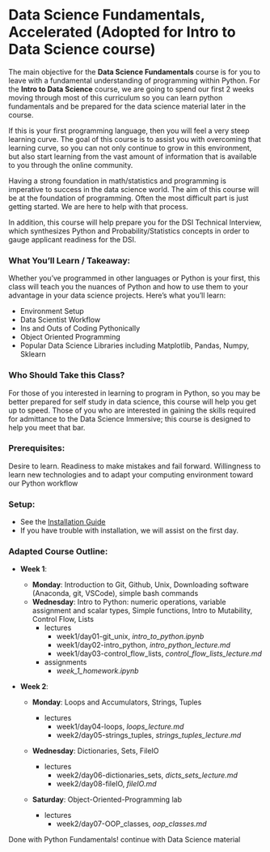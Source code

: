 # Data Science Fundamentals, Accelerated (Adopted for Intro to Data Science course)

The main objective for the __Data Science Fundamentals__ course is for you to leave with a fundamental understanding of programming within Python. For the __Intro to Data Science__ course, we are going to spend our first 2 weeks moving through most of this curriculum so you can learn python fundamentals and be prepared for the data science material later in the course.

If this is your first programming language, then you will feel a very steep learning curve.  The goal of this course is to assist you with overcoming that learning curve, so you can not only continue to grow in this environment, but also start learning from the vast amount of information that is available to you through the online community.  

Having a strong foundation in math/statistics and programming is imperative to success in the data science world.  The aim of this course will be at the foundation of programming.  Often the most difficult part is just getting started.  We are here to help with that process.

In addition, this course will help prepare you for the DSI Technical Interview, which synthesizes Python and Probability/Statistics concepts in order to gauge applicant readiness for the DSI.

### What You’ll Learn / Takeaway:

Whether you’ve programmed in other languages or Python is your first, this class will teach you the nuances of Python and how to use them to your advantage in your data science projects. Here’s what you’ll learn:

* Environment Setup
* Data Scientist Workflow
* Ins and Outs of Coding Pythonically
* Object Oriented Programming
* Popular Data Science Libraries including Matplotlib, Pandas, Numpy, Sklearn

### Who Should Take this Class?

For those of you interested in learning to program in Python, so you may be better prepared for self study in data science, this course will help you get up to speed.  Those of you who are interested in gaining the skills required for admittance to the Data Science Immersive; this course is designed to help you meet that bar.

### Prerequisites:

Desire to learn.  Readiness to make mistakes and fail forward. Willingness to learn new technologies and to adapt your computing environment toward our Python workflow

### Setup: 


* See the [Installation Guide](/introduction)
* If you have trouble with installation, we will assist on the first day.

### Adapted Course Outline:

* __Week 1__:
  * __Monday__: Introduction to Git, Github, Unix, Downloading software (Anaconda, git, VSCode), simple bash commands
  * __Wednesday__: Intro to Python: numeric operations, variable assignment and scalar types, Simple functions, Intro to Mutability, Control Flow, Lists
      - lectures
          - week1/day01-git_unix, _intro_to_python.ipynb_
          - week1/day02-intro_python, _intro_python_lecture.md_
          - week1/day03-control_flow_lists, _control_flow_lists_lecture.md_
      - assignments
          - _week_1_homework.ipynb_

* __Week 2__:
  * __Monday__: Loops and Accumulators, Strings, Tuples
      - lectures
          - week1/day04-loops, _loops_lecture.md_
          - week2/day05-strings_tuples, _strings_tuples_lecture.md_

  * __Wednesday__: Dictionaries, Sets, FileIO
      - lectures
          - week2/day06-dictionaries_sets, _dicts_sets_lecture.md_
          - week2/day08-fileIO, _fileIO.md_

  * __Saturday__: Object-Oriented-Programming lab
      - lectures
          - week2/day07-OOP_classes, _oop_classes.md_

Done with Python Fundamentals! continue with Data Science material
